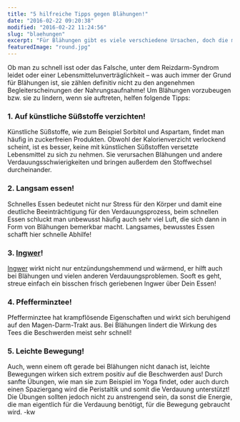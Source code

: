 ```yaml
---
title: "5 hilfreiche Tipps gegen Blähungen!"
date: "2016-02-22 09:20:38"
modified: "2016-02-22 11:24:56"
slug: "blaehungen"
excerpt: "Für Blähungen gibt es viele verschiedene Ursachen, doch die meisten Menschen kennen das unangenehme Gefühl nur allzu gut. Hier sind 5 einfache Tipps, die Dir verraten, was man dagegen tun kann!"
featuredImage: "round.jpg"
---
```


Ob man zu schnell isst oder das Falsche, unter dem Reizdarm-Syndrom leidet oder einer Lebensmittelunverträglichkeit – was auch immer der Grund für Blähungen ist, sie zählen definitiv nicht zu den angenehmen Begleiterscheinungen der Nahrungsaufnahme! Um Blähungen vorzubeugen bzw. sie zu lindern, wenn sie auftreten, helfen folgende Tipps:

### 1\. Auf künstliche Süßstoffe verzichten!

Künstliche Süßstoffe, wie zum Beispiel Sorbitol und Aspartam, findet man häufig in zuckerfreien Produkten. Obwohl der Kalorienverzicht verlockend scheint, ist es besser, keine mit künstlichen Süßstoffen versetzte Lebensmittel zu sich zu nehmen. Sie verursachen Blähungen und andere Verdauungsschwierigkeiten und bringen außerdem den Stoffwechsel durcheinander.

### 2\. Langsam essen!

Schnelles Essen bedeutet nicht nur Stress für den Körper und damit eine deutliche Beeinträchtigung für den Verdauungsprozess, beim schnellen Essen schluckt man unbewusst häufig auch sehr viel Luft, die sich dann in Form von Blähungen bemerkbar macht. Langsames, bewusstes Essen schafft hier schnelle Abhilfe!

### 3\. [Ingwer](https://www.veganblatt.com/ingwer)!

[Ingwer](https://www.veganblatt.com/ingwer) wirkt nicht nur entzündungshemmend und wärmend, er hilft auch bei Blähungen und vielen anderen Verdauungsproblemen. Sooft es geht, streue einfach ein bisschen frisch geriebenen Ingwer über Dein Essen!

### 4\. Pfefferminztee!

Pfefferminztee hat krampflösende Eigenschaften und wirkt sich beruhigend auf den Magen-Darm-Trakt aus. Bei Blähungen lindert die Wirkung des Tees die Beschwerden meist sehr schnell!

### 5\. Leichte Bewegung!

Auch, wenn einem oft gerade bei Blähungen nicht danach ist, leichte Bewegungen wirken sich extrem positiv auf die Beschwerden aus! Durch sanfte Übungen, wie man sie zum Beispiel im Yoga findet, oder auch durch einen Spaziergang wird die Peristaltik und somit die Verdauung unterstützt! Die Übungen sollten jedoch nicht zu anstrengend sein, da sonst die Energie, die man eigentlich für die Verdauung benötigt, für die Bewegung gebraucht wird. -kw